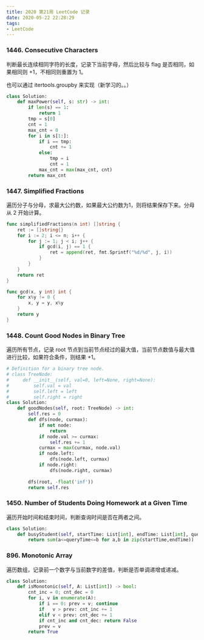 ```yaml
---
title: 2020 第21周 LeetCode 记录
date: 2020-05-22 22:28:29
tags:
- LeetCode
---
```


### 1446. Consecutive Characters

判断最长连续相同字符的长度，记录下当前字母，然后比较与 flag 是否相同，如果相同则 +1，不相同则重置为 1。

也可以通过 itertools.groupby 来实现（新学习的。。）

```python
class Solution:
    def maxPower(self, s: str) -> int:
        if len(s) == 1:
            return 1
        tmp = s[0]
        cnt = 1
        max_cnt = 0
        for i in s[1:]:
            if i == tmp:
                cnt += 1
            else:
                tmp = i
                cnt = 1
            max_cnt = max(max_cnt, cnt)
        return max_cnt
```


### 1447. Simplified Fractions

遍历分子与分母，求最大公约数，如果最大公约数为1，则将结果保存下来。分母从 2 开始计算。

```go
func simplifiedFractions(n int) []string {
    ret := []string{}
    for i := 2; i <= n; i++ {
        for j := 1; j < i; j++ {
            if gcd(i, j) == 1 {
                ret = append(ret, fmt.Sprintf("%d/%d", j, i))
            }
        }
    }
    return ret
}

func gcd(x, y int) int {
    for x%y != 0 {
        x, y = y, x%y
    }
    return y
}
```


### 1448. Count Good Nodes in Binary Tree

遍历所有节点，记录 root 节点到当前节点经过的最大值，当前节点数值与最大值进行比较，如果符合条件，则结果 +1。


```python
# Definition for a binary tree node.
# class TreeNode:
#     def __init__(self, val=0, left=None, right=None):
#         self.val = val
#         self.left = left
#         self.right = right
class Solution:
    def goodNodes(self, root: TreeNode) -> int:
        self.res = 0
        def dfs(node, curmax):
            if not node:
                return 
            if node.val >= curmax:
                self.res += 1
            curmax = max(curmax, node.val)
            if node.left:
                dfs(node.left, curmax)
            if node.right:
                dfs(node.right, curmax)
            
        dfs(root, -float('inf'))
        return self.res
```

### 1450. Number of Students Doing Homework at a Given Time

遍历开始时间和结束时间，判断查询时间是否在两者之间。

```python
class Solution:
    def busyStudent(self, startTime: List[int], endTime: List[int], queryTime: int) -> int:
        return sum(a<=queryTime<=b for a,b in zip(startTime,endTime))
```


### 896. Monotonic Array

遍历数组，记录前一个数字与当前数字的差值，判断是否单调递增或递减。

```python
class Solution:
    def isMonotonic(self, A: List[int]) -> bool:
        cnt_inc = 0; cnt_dec = 0
        for i, v in enumerate(A):
            if i == 0: prev = v; continue
            if   v > prev: cnt_inc += 1
            elif v < prev: cnt_dec += 1
            if cnt_inc and cnt_dec: return False
            prev = v
        return True
```